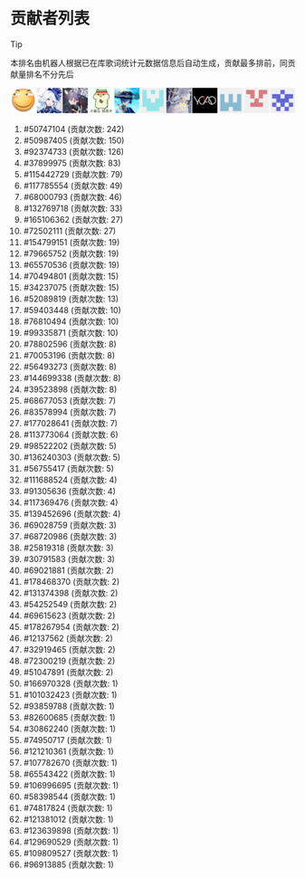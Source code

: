 # 贡献者列表

> [!TIP]
> 本排名由机器人根据已在库歌词统计元数据信息后自动生成，贡献最多排前，同贡献量排名不分先后

![贡献者头像画廊](./CONTRIBUTORS.svg)

1. #50747104 (贡献次数: 242)
2. #50987405 (贡献次数: 150)
3. #92374733 (贡献次数: 126)
4. #37899975 (贡献次数: 83)
5. #115442729 (贡献次数: 79)
6. #117785554 (贡献次数: 49)
7. #68000793 (贡献次数: 46)
8. #132769718 (贡献次数: 33)
9. #165106362 (贡献次数: 27)
10. #72502111 (贡献次数: 27)
11. #154799151 (贡献次数: 19)
12. #79665752 (贡献次数: 19)
13. #65570536 (贡献次数: 19)
14. #70494801 (贡献次数: 15)
15. #34237075 (贡献次数: 15)
16. #52089819 (贡献次数: 13)
17. #59403448 (贡献次数: 10)
18. #76810494 (贡献次数: 10)
19. #99335871 (贡献次数: 10)
20. #78802596 (贡献次数: 8)
21. #70053196 (贡献次数: 8)
22. #56493273 (贡献次数: 8)
23. #144699338 (贡献次数: 8)
24. #39523898 (贡献次数: 8)
25. #68677053 (贡献次数: 7)
26. #83578994 (贡献次数: 7)
27. #177028641 (贡献次数: 7)
28. #113773064 (贡献次数: 6)
29. #98522202 (贡献次数: 5)
30. #136240303 (贡献次数: 5)
31. #56755417 (贡献次数: 5)
32. #111688524 (贡献次数: 4)
33. #91305636 (贡献次数: 4)
34. #117369476 (贡献次数: 4)
35. #139452696 (贡献次数: 4)
36. #69028759 (贡献次数: 3)
37. #68720986 (贡献次数: 3)
38. #25819318 (贡献次数: 3)
39. #30791583 (贡献次数: 3)
40. #69021881 (贡献次数: 2)
41. #178468370 (贡献次数: 2)
42. #131374398 (贡献次数: 2)
43. #54252549 (贡献次数: 2)
44. #69615623 (贡献次数: 2)
45. #178267954 (贡献次数: 2)
46. #12137562 (贡献次数: 2)
47. #32919465 (贡献次数: 2)
48. #72300219 (贡献次数: 2)
49. #51047891 (贡献次数: 2)
50. #166970328 (贡献次数: 1)
51. #101032423 (贡献次数: 1)
52. #93859788 (贡献次数: 1)
53. #82600685 (贡献次数: 1)
54. #30862240 (贡献次数: 1)
55. #74950717 (贡献次数: 1)
56. #121210361 (贡献次数: 1)
57. #107782670 (贡献次数: 1)
58. #65543422 (贡献次数: 1)
59. #106996695 (贡献次数: 1)
60. #58398544 (贡献次数: 1)
61. #74817824 (贡献次数: 1)
62. #121381012 (贡献次数: 1)
63. #123639898 (贡献次数: 1)
64. #129690529 (贡献次数: 1)
65. #109809527 (贡献次数: 1)
66. #96913885 (贡献次数: 1)
